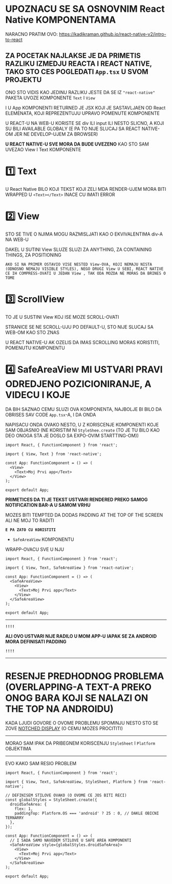 # UPOZNACU SE SA OSNOVNIM React Native KOMPONENTAMA

NARACNO PRATIM OVO: <https://kadikraman.github.io/react-native-v2/intro-to-react>

## ZA POCETAK NAJLAKSE JE DA PRIMETIS RAZLIKU IZMEDJU REACTA I REACT NATIVE, TAKO STO CES POGLEDATI `App.tsx` U SVOM PROJEKTU

ONO STO VIDIS KAO JEDINU RAZLIKU JESTE DA SE IZ `"react-native"` PAKETA UVOZE KOMPONENTE `Text` I `View`

I U App KOMPONENTI RETURNED JE JSX KOJI JE SASTAVLJAEN OD React ELEMENATA, KOJI REPREZENTUJU UPRAVO POMENUTE KOMPONENTE

U REACT-U NA WEB-U KORISTE SE div ILI input ILI NESTO SLICNO, A KOJI SU BILI AVAILABLE GLOBALY (E PA TO NIJE SLUCAJ SA REACT NATIVE-OM JER NE DEVELOP-UJEM ZA BROWSER)

**U REACT NATIVE-U SVE MORA DA BUDE UVEZENO** KAO STO SAM UVEZAO View I Text KOMPONENTE

# :one: Text 

U React Native BILO KOJI TEKST KOJI ZELI MDA RENDER-UJEM MORA BITI WRAPPED U `<Text></Text>` INACE CU IMATI ERROR

# :two: View

STO SE TIVE <View></View> O NJIMA MOGU RAZMISLJATI KAO O EKVIVALENTIMA div-A NA WEB-U

DAKEL U SUTINI View SLUZE SLUZI ZA ANYTHING, ZA CONTAINING THINGS, ZA POSITIONING

`AKO SI NA PRIMER OSTAVIO VISE NESTED View-OVA, KOJI NEMAJU NISTA (ODNOSNO NEMAJU VISIBLE STYLES), NEGO DRUGI View U SEBI, REACT NATIVE CE IH COMPRESS-OVATI U JEDAN View , TAK ODA MOZDA NE MORAS DA BRINES O TOME`

# :three: ScrollView

TO JE U SUSTINI View KOJ ISE MOZE SCROLL-OVATI

STRANICE SE NE SCROLL-UJU PO DEFAULT-U, STO NIJE SLUCAJ SA WEB-OM KAO STO ZNAS

U REACT NATIVE-U AK OZELIS DA IMAS SCROLLING MORAS KORISTITI, POMENUTU KOMPONENTU

# :four: SafeAreaView MI USTVARI PRAVI ODREDJENO POZICIONIRANJE, A VIDECU I KOJE

DA BIH SAZNAO CEMU SLUZI OVA KOMPONENTA, NAJBOLJE BI BILO DA OBRISES SAV CODE `App.tsx`-A, I DA ONDA 

NAPISACU ONDA OVAKO NESTO, U Z KORISCENJE KOMPONENTI KOJE SAM OBJASNIO (NE KORISTIM NI `StyleShee.create` (TO JE TU BILO KAO DEO ONOGA STA JE DOSLO SA EXPO-OVIM STARTTING-OM))

```tsx
import React, { FunctionComponent } from 'react';

import { View, Text } from 'react-native';

const App: FunctionComponent = () => (
  <View>
    <Text>Moj Prvi app</Text>
  </View>
);

export default App;

```

**PRIMETICES DA TI JE TEKST USTVARI RENDERED PREKO SAMOG NOTIFICATION BAR-A U SAMOM VRHU**

MOZES BITI TEMPTED DA DODAS PADDING AT THE TOP OF THE SCREEN ALI NE MOJ TO RADITI

**`E PA ZATO CU KORISTITI`**

- `SafeAreaView` KOMPONENTU

WRAPP-OVACU SVE U NJU

```tsx
import React, { FunctionComponent } from 'react';

import { View, Text, SafeAreaView } from 'react-native';

const App: FunctionComponent = () => (
  <SafeAreaView>
    <View>
      <Text>Moj Prvi app</Text>
    </View>
  </SafeAreaView>
);

export default App;

```

***

**`!!!!`**

**ALI OVO USTVARI NIJE RADILO U MOM APP-U** **IAPAK SE ZA ANDROID MORA DEFINISATI PADDING**

**`!!!!`**

***

# RESENJE PREDHODNOG PROBLEMA (OVERLAPPING-A TEXT-A PREKO ONOG BARA KOJI SE NALAZI ON THE TOP NA ANDROIDU)

KADA LJUDI GOVORE O OVOME PROBLEMU SPOMINJU NESTO STO SE ZOVE [NOTCHED DISPLAY](https://www.pcworld.idg.com.au/article/656506/smartphone-notches-explained/) (O CEMU MOZES PROCITITI)

***

MORAO SAM IPAK DA PRIBEGNEM KORISCENJU `StyleSheet` I `Platform` OBJEKTIMA

***

EVO KAKO SAM RESIO PROBLEM

```tsx
import React, { FunctionComponent } from 'react';

import { View, Text, SafeAreaView, StyleSheet, Platform } from 'react-native';

// DEFINISEM STILOVE OVAKO (O OVOME CE JOS BITI RECI)
const globalStyles = StyleSheet.create({
  droidSafeArea: {
    flex: 1,
    paddingTop: Platform.OS === 'android' ? 25 : 0, // DAKLE OBICNI TERNARRY
  },
});

const App: FunctionComponent = () => (
  // I SADA SAMO NAVEDEM STILOVE U SAFE AREA KOMPONENTI
  <SafeAreaView style={globalStyles.droidSafeArea}>
    <View>
      <Text>Moj Prvi app</Text>
    </View>
  </SafeAreaView>
);

export default App;

```



